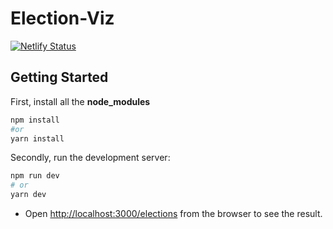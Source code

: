 # Election-Viz

[![Netlify Status](https://api.netlify.com/api/v1/badges/b1fe2eb7-d510-4352-b955-a37d521f3cd4/deploy-status)](https://app.netlify.com/sites/elections-viz/deploys)

## Getting Started

First, install all the **node_modules**

```bash
npm install
#or
yarn install
```

Secondly, run the development server:

```bash
npm run dev
# or
yarn dev
```

- Open [http://localhost:3000/elections](http://localhost:3000/elections) from the browser to see the result.
